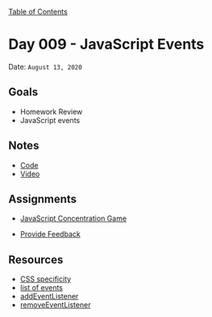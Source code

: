 [Table of Contents](../../README.md)

# Day 009 - JavaScript Events

Date: `August 13, 2020`

## Goals

- Homework Review
- JavaScript events

## Notes

- [Code](./code)
- [Video](https://www.youtube.com/watch?v=hD6TSSHfH9g)

## Assignments

- [JavaScript Concentration Game](/assignments/js-concentration-game)
* [Provide Feedback](https://docs.google.com/forms/d/e/1FAIpQLScugCfY_PZ5JJGPyv_y-cjqCYkjxCsNlYnNV1RGEykxzhDVZg/viewform?usp=sf_link)

## Resources

- [CSS specificity](https://github.com/alarner/Curriculum/tree/June2020/units/css-specificity)
- [list of events](https://developer.mozilla.org/en-US/docs/Web/Events)
- [addEventListener](https://developer.mozilla.org/en-US/docs/Web/API/EventTarget/addEventListener)
- [removeEventListener](https://developer.mozilla.org/en-US/docs/Web/API/EventTarget/removeEventListener)
